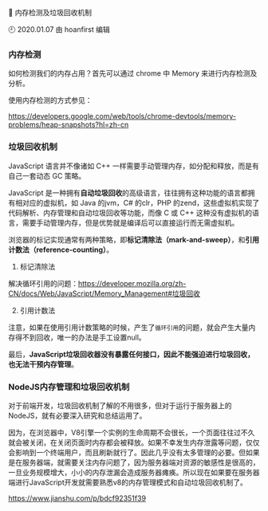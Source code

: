 🐾 内存检测及垃圾回收机制

🕘 2020.01.07 由 hoanfirst 编辑


### 内存检测

如何检测我们的内存占用？首先可以通过 chrome 中 Memory 来进行内存检测及分析。

使用内存检测的方式参见：

https://developers.google.com/web/tools/chrome-devtools/memory-problems/heap-snapshots?hl=zh-cn


### 垃圾回收机制

JavaScript 语言并不像诸如 C++ 一样需要手动管理内存，如分配和释放，而是有自己一套动态 GC 策略。

JavaScript 是一种拥有**自动垃圾回收**的高级语言，往往拥有这种功能的语言都拥有相对应的虚拟机，如 Java 的jvm，C# 的clr，PHP 的zend，这些虚拟机实现了代码解析、内存管理和自动垃圾回收等功能，而像 C 或 C++ 这种没有虚拟机的语言，需要手动管理内存，但是优势就是编译后可以直接运行而无需虚拟机。

浏览器的标记实现通常有两种策略，即**标记清除法（mark-and-sweep）**，和**引用计数法（reference-counting）**。


1. 标记清除法

解决循环引用的问题：https://developer.mozilla.org/zh-CN/docs/Web/JavaScript/Memory_Management#垃圾回收


2. 引用计数法

注意，如果在使用引用计数策略的时候，产生了`循环引用`的问题，就会产生大量内存得不到回收，唯一的办法是手工设置null。



最后，**JavaScript垃圾回收器没有暴露任何接口，因此不能强迫进行垃圾回收，也无法干预内存管理**。


### NodeJS内存管理和垃圾回收机制

对于前端开发，垃圾回收机制了解的不用很多，但对于运行于服务器上的NodeJS，就有必要深入研究和总结运用了。

因为，在浏览器中，V8引擎一个实例的生命周期不会很长，一个页面往往过不久就会被关闭，在关闭页面时内存都会被释放。如果不幸发生内存泄露等问题，仅仅会影响到一个终端用户，而且刷新就行了。因此几乎没有太多管理的必要。但如果是在服务器端，就需要关注内存问题了，因为服务器端对资源的敏感性是很高的，一旦业务规模增大，小小的内存泄漏会造成服务器瘫痪。所以现在如果要在服务器端进行JavaScript开发就需要熟悉v8的内存管理模式和自动垃圾回收机制了。

https://www.jianshu.com/p/bdcf92351f39
